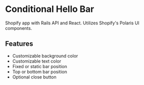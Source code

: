 # Conditional Hello Bar

Shopify app with Rails API and React. Utilizes Shopify's Polaris UI components.

## Features

- Customizable background color
- Customizable text color
- Fixed or static bar position
- Top or bottom bar position
- Optional close button